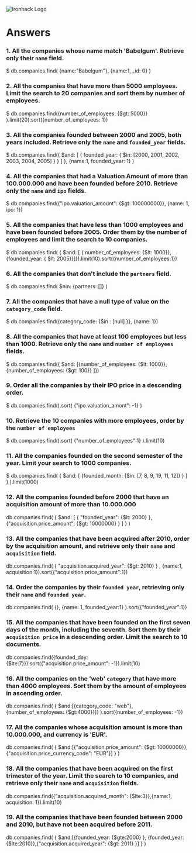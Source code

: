 ![Ironhack Logo](https://i.imgur.com/1QgrNNw.png)

# Answers

### 1. All the companies whose name match 'Babelgum'. Retrieve only their `name` field.

$ db.companies.find( {name:"Babelgum"}, {name:1, _id: 0} )

### 2. All the companies that have more than 5000 employees. Limit the search to 20 companies and sort them by **number of employees**.

$ db.companies.find({number_of_employees: {$gt: 5000}} ).limit(20).sort({number_of_employees: 1})

### 3. All the companies founded between 2000 and 2005, both years included. Retrieve only the `name` and `founded_year` fields.

$ db.companies.find({ $and: [ { founded_year: { $in: [2000, 2001, 2002, 2003, 2004, 2005] } } ] }, {name:1, founded_year: 1} )

### 4. All the companies that had a Valuation Amount of more than 100.000.000 and have been founded before 2010. Retrieve only the `name` and `ipo` fields.

$ db.companies.find({"ipo.valuation_amount": {$gt: 100000000}}, {name: 1, ipo: 1})

### 5. All the companies that have less than 1000 employees and have been founded before 2005. Order them by the number of employees and limit the search to 10 companies.

$ db.companies.find( { $and: [ { number_of_employees: {$lt: 1000}}, {founded_year: { $lt: 2005}}]}).limit(10).sort({number_of_employees:1})

### 6. All the companies that don't include the `partners` field.

$ db.companies.find( $nin: {partners: []} )

### 7. All the companies that have a null type of value on the `category_code` field.

$ db.companies.find({category_code: {$in : [null] }}, {name: 1})

### 8. All the companies that have at least 100 employees but less than 1000. Retrieve only the `name` and `number of employees` fields.

$ db.companies.find({ $and: [{number_of_employees: {$lt: 1000}}, {number_of_employees: {$gt: 100}} ]})

### 9. Order all the companies by their IPO price in a descending order.

$ db.companies.find().sort( {"ipo.valuation_amont": -1} )

### 10. Retrieve the 10 companies with more employees, order by the `number of employees`

$ db.companies.find().sort( {"number_of_employees":1} ).limit(10)

### 11. All the companies founded on the second semester of the year. Limit your search to 1000 companies.

$ db.companies.find( { $and: [ {founded_month: {$in: [7, 8, 9, 19, 11, 12]} } ] } ).limit(1000)

### 12. All the companies founded before 2000 that have an acquisition amount of more than 10.000.000

db.companies.find( { $and:
[ { "founded_year": {$lt: 2000} },
{"acquisition.price_amount": {$gt: 10000000} }
] } )

### 13. All the companies that have been acquired after 2010, order by the acquisition amount, and retrieve only their `name` and `acquisition` field.

db.companies.find( { "acquisition.acquired_year": {$gt: 2010} } , {name:1, acquisition:1}).sort({"acquisition.price_amount":1})

### 14. Order the companies by their `founded year`, retrieving only their `name` and `founded year`.

db.companies.find( {}, {name: 1, founded_year:1} ).sort({"founded_year":1})

### 15. All the companies that have been founded on the first seven days of the month, including the seventh. Sort them by their `acquisition price` in a descending order. Limit the search to 10 documents.

db.companies.find({founded_day: {$lte:7}}).sort({"acquisition.price_amount": -1}).limit(10)

### 16. All the companies on the 'web' `category` that have more than 4000 employees. Sort them by the amount of employees in ascending order.

db.companies.find( { $and:[{category_code: "web"},{number_of_employees: {$gt:4000}}]} ).sort({number_of_employees: -1})

### 17. All the companies whose acquisition amount is more than 10.000.000, and currency is 'EUR'.

db.companies.find( { $and:[{"acquisition.price_amount": {$gt: 10000000}},{"acquisition.price_currency_code": "EUR"}] } )

### 18. All the companies that have been acquired on the first trimester of the year. Limit the search to 10 companies, and retrieve only their `name` and `acquisition` fields.

db.companies.find({"acquisition.acquired_month": {$lte:3}},{name:1, acquisition: 1}).limit(10)

### 19. All the companies that have been founded between 2000 and 2010, but have not been acquired before 2011.

db.companies.find( { $and:[{founded_year: {$gte:2000} }, {founded_year: {$lte:2010}},{"acquisition.acquired_year": {$gt: 2011} }] } )
